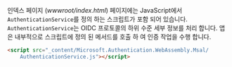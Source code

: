 인덱스 페이지 (*wwwroot/index.html*) 페이지에는 JavaScript에서 `AuthenticationService`를 정의 하는 스크립트가 포함 되어 있습니다. `AuthenticationService`는 OIDC 프로토콜의 하위 수준 세부 정보를 처리 합니다. 앱은 내부적으로 스크립트에 정의 된 메서드를 호출 하 여 인증 작업을 수행 합니다.

```html
<script src="_content/Microsoft.Authentication.WebAssembly.Msal/
    AuthenticationService.js"></script>
```
